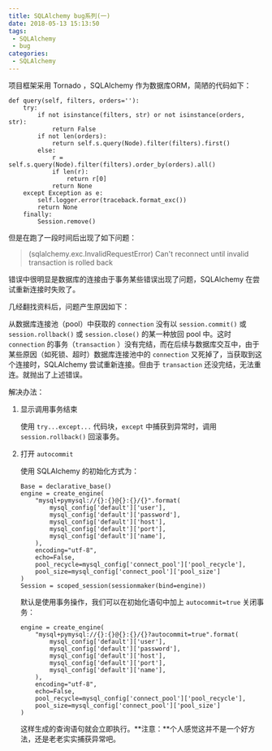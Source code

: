 ```yaml
---
title: SQLAlchemy bug系列(一)
date: 2018-05-13 15:13:50
tags:
 - SQLAlchemy
 - bug
categories:
 - SQLAlchemy
---
```


项目框架采用 Tornado ，SQLAlchemy 作为数据库ORM，简陋的代码如下：

```
def query(self, filters, orders=''):
    try:
        if not isinstance(filters, str) or not isinstance(orders, str):
            return False
        if not len(orders):
            return self.s.query(Node).filter(filters).first()
        else:
            r = self.s.query(Node).filter(filters).order_by(orders).all()
            if len(r):
                return r[0]
            return None
    except Exception as e:
        self.logger.error(traceback.format_exc())
        return None
    finally:
        Session.remove()
```

但是在跑了一段时间后出现了如下问题：

> (sqlalchemy.exc.InvalidRequestError) Can't reconnect until invalid transaction is rolled back

错误中很明显是数据库的连接由于事务某些错误出现了问题，SQLAlchemy 在尝试重新连接时失败了。

几经翻找资料后，问题产生原因如下：

从数据库连接池（pool）中获取的 `connection` 没有以 `session.commit()` 或 `session.rollback()` 或 `session.close()` 的某一种放回 pool 中。这时 `connection` 的事务（`transaction` ）没有完结，而在后续与数据库交互中，由于某些原因（如死锁、超时）数据库连接池中的 `connection` 又死掉了，当获取到这个连接时，SQLAlchemy 尝试重新连接。但由于 `transaction` 还没完结，无法重连。就抛出了上述错误。

解决办法：

1. 显示调用事务结束

   使用 `try...except...` 代码块，`except` 中捕获到异常时，调用 `session.rollback()` 回滚事务。

2. 打开 `autocommit`

   使用 SQLAlchemy 的初始化方式为：

   ```
   Base = declarative_base()
   engine = create_engine(
       "mysql+pymysql://{}:{}@{}:{}/{}".format(
           mysql_config['default']['user'],
           mysql_config['default']['password'],
           mysql_config['default']['host'],
           mysql_config['default']['port'],
           mysql_config['default']['name'],
       ),
       encoding="utf-8",
       echo=False,
       pool_recycle=mysql_config['connect_pool']['pool_recycle'],
       pool_size=mysql_config['connect_pool']['pool_size']
   )
   Session = scoped_session(sessionmaker(bind=engine))
   ```

   默认是使用事务操作，我们可以在初始化语句中加上 `autocommit=true` 关闭事务：

   ```
   engine = create_engine(
       "mysql+pymysql://{}:{}@{}:{}/{}?autocommit=true".format(
           mysql_config['default']['user'],
           mysql_config['default']['password'],
           mysql_config['default']['host'],
           mysql_config['default']['port'],
           mysql_config['default']['name'],
       ),
       encoding="utf-8",
       echo=False,
       pool_recycle=mysql_config['connect_pool']['pool_recycle'],
       pool_size=mysql_config['connect_pool']['pool_size']
   )
   ```

   这样生成的查询语句就会立即执行。**注意：**个人感觉这并不是一个好方法，还是老老实实捕获异常吧。